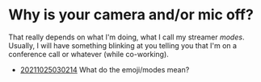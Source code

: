 # Why is your camera and/or mic off?

That really depends on what I'm doing, what I call my streamer *modes*.
Usually, I will have something blinking at you telling you that I'm on a
conference call or whatever (while co-working).

* [20211025030214](/20211025030214/) What do the emoji/modes mean?
